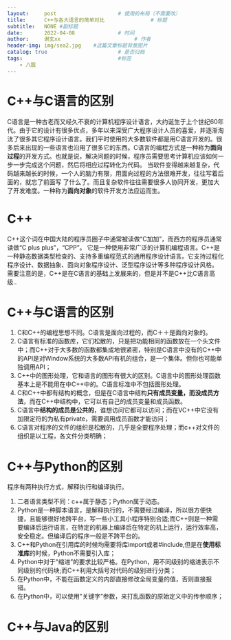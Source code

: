 ```yaml
---
layout:     post   				    # 使用的布局（不需要改）
title:      C++与各大语言的简单对比				# 标题 
subtitle:   NONE #副标题
date:       2022-04-08 				# 时间
author:     谢玄xx						# 作者
header-img: img/sea2.jpg 	#这篇文章标题背景图片
catalog: true 						# 是否归档
tags:								#标签
    - 八股
---
```


# C++与C语言的区别
C语言是一种古老而又经久不衰的计算机程序设计语言，大约诞生于上个世纪60年代。由于它的设计有很多优点，多年以来深受广大程序设计人员的喜爱，并逐渐淘汰了很多其它程序设计语言。我们平时使用的大多数软件都是用C语言开发的。很多后来出现的一些语言也沿用了很多它的东西。C语言的编程方式是一种称为**面向过程**的开发方式。也就是说，解决问题的时候，程序员需要思考计算机应该如何一步一步完成这个问题，然后将相应过程转化为代码。
当软件变得越来越复杂，代码越来越长的时候，一个人的脑力有限，用面向过程的方法很难开发，往往写着后面的，就忘了前面写 了什么了。而且复杂软件往往需要很多人协同开发，更加大了开发难度。一种称为**面向对象**的软件开发方法应运而生。

# C++

C++这个词在中国大陆的程序员圈子中通常被读做“C加加”，而西方的程序员通常读做“C plus plus”，“CPP”。 它是一种使用非常广泛的计算机编程语言。C++是一种静态数据类型检查的、支持多重编程范式的通用程序设计语言。它支持过程化程序设计、数据抽象、面向对象程序设计、泛型程序设计等多种程序设计风格。
需要注意的是，C++是在C语言的基础上发展来的，但是并不是C++比C语言高级..

# C++与C语言的区别

1. C和C++的编程思想不同。C语言是面向过程的，而C＋＋是面向对象的。
2. C语言有标准的函数库，它们松散的，只是把功能相同的函数放在一个头文件中；而C++对于大多数的函数都集成地很紧密，特别是C语言中没有的C++中的API是对Window系统的大多数API有机的组合，是一个集体。但你也可能单独调用API；
3. C++中的图形处理，它和语言的图形有很大的区别。C语言中的图形处理函数基本上是不能用在中C++中的。C语言标准中不包括图形处理。
4. C和C++中都有结构的概念，但是在C语言中结构**只有成员变量，而没成员方法**，而在C++中结构中，它可以有自己的成员变量和成员函数。
5. C语言中**结构的成员是公共的**，谁想访问它都可以访问；而在VC++中它没有加限定符的为私有private，需要调用成员函数才能访问；
6. C语言对程序的文件的组织是松散的，几乎是全要程序处理；而c++对文件的组织是以工程，各文件分类明确；


# C++与Python的区别

程序有两种执行方式，解释执行和编译执行。
1. 二者语言类型不同：c++属于静态；Python属于动态。
2. Python是一种脚本语言，是解释执行的，不需要经过编译，所以很方便快捷，且能够很好地跨平台，写一些小工具小程序特别合适;而C++则是一种需要编译后运行语言，在特定的机器上编译后在特定的机上运行，运行效率高，安全稳定。但编译后的程序一般是不跨平台的。
3. C++和Python在引用库的时候均需要将库import或者#include,但是在**使用标准库**的时候，Python不需要引入库；
4. Python中对于"缩进”的要求比较严格。在Python，用不同级别的缩进表示不同级别的代码块;而C++利用大括号对代码的级别进行分类；
5. 在Python中，不能在函数定义的内部直接修改全局变量的值，否则直接报错。
6. 在Python中，可以使用"关键字”参数，来打乱函数的原始定义中的传参顺序；

# C++与Java的区别
